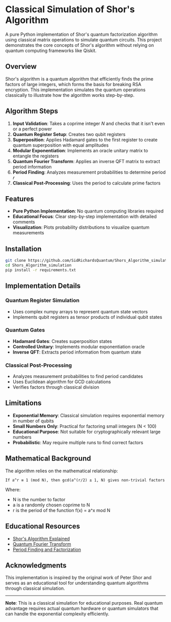 # Classical Simulation of Shor's Algorithm

A pure Python implementation of Shor's quantum factorization algorithm using classical matrix operations to simulate quantum circuits.
This project demonstrates the core concepts of Shor's algorithm without relying on quantum computing frameworks like Qiskit.

## Overview

Shor's algorithm is a quantum algorithm that efficiently finds the prime factors of large integers, which forms the basis for breaking RSA encryption.
This implementation simulates the quantum operations classically to illustrate how the algorithm works step-by-step.

## Algorithm Steps

1. **Input Validation**: Takes a coprime integer $N$ and checks that it isn't even or a perfect power
2. **Quantum Register Setup**: Creates two qubit registers
3. **Superposition**: Applies Hadamard gates to the first register to create quantum superposition with equal amplitudes
4. **Modular Exponentiation**: Implements an oracle unitary matrix to entangle the registers
5. **Quantum Fourier Transform**: Applies an inverse QFT matrix to extract period information
6. **Period Finding**: Analyzes measurement probabilities to determine period $r$
7. **Classical Post-Processing**: Uses the period to calculate prime factors

## Features

- **Pure Python Implementation**: No quantum computing libraries required
- **Educational Focus**: Clear step-by-step implementation with detailed comments
- **Visualization**: Plots probability distributions to visualize quantum measurements

## Installation

```bash
git clone https://github.com/SidRichardsQuantum/Shors_Algorithm_simulation
cd Shors_Algorithm_simulation
pip install -r requirements.txt
```

## Implementation Details

### Quantum Register Simulation
- Uses complex numpy arrays to represent quantum state vectors
- Implements qubit registers as tensor products of individual qubit states

### Quantum Gates
- **Hadamard Gates**: Creates superposition states
- **Controlled Unitary**: Implements modular exponentiation oracle
- **Inverse QFT**: Extracts period information from quantum state

### Classical Post-Processing
- Analyzes measurement probabilities to find period candidates
- Uses Euclidean algorithm for GCD calculations
- Verifies factors through classical division

## Limitations

- **Exponential Memory**: Classical simulation requires exponential memory in number of qubits
- **Small Numbers Only**: Practical for factoring small integers (N < 100)
- **Educational Purpose**: Not suitable for cryptographically relevant large numbers
- **Probabilistic**: May require multiple runs to find correct factors

## Mathematical Background

The algorithm relies on the mathematical relationship:
```
If a^r ≡ 1 (mod N), then gcd(a^(r/2) ± 1, N) gives non-trivial factors
```

Where:
- N is the number to factor
- a is a randomly chosen coprime to N  
- r is the period of the function f(x) = a^x mod N

## Educational Resources

- [Shor's Algorithm Explained](https://en.wikipedia.org/wiki/Shor%27s_algorithm)
- [Quantum Fourier Transform](https://qiskit.org/textbook/ch-algorithms/quantum-fourier-transform.html)
- [Period Finding and Factorization](https://docs.microsoft.com/en-us/quantum/concepts/algorithms)

## Acknowledgments

This implementation is inspired by the original work of Peter Shor and serves as an educational tool for understanding quantum algorithms through classical simulation.

---

**Note**: This is a classical simulation for educational purposes.
Real quantum advantage requires actual quantum hardware or quantum simulators that can handle the exponential complexity efficiently.
